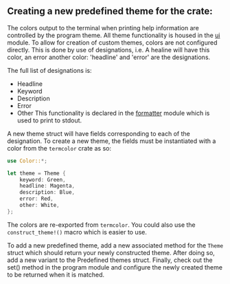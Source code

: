 ## Creating a new predefined theme for the crate:

The colors output to the terminal when printing help information are controlled by the program theme. All theme functionality is housed in the [ui](../src/ui/mod.rs) module. To allow for creation of custom themes, colors are not configured directly. This is done by use of designations, i.e. A healine will have this color, an error another color: 'headline' and 'error' are the designations.

The full list of designations is:

- Headline
- Keyword
- Description
- Error
- Other
  This functionality is declared in the [formatter](../src/ui/formatter.rs) module which is used to print to stdout.

A new theme struct will have fields corresponding to each of the designation. To create a new theme, the fields must be instantiated with a color from the `termcolor` crate as so:

```rust
use Color::*;

let theme = Theme {
    keyword: Green,
    headline: Magenta,
    description: Blue,
    error: Red,
    other: White,
};

```

The colors are re-exported from `termcolor`. You could also use the `construct_theme!()` macro which is easier to use.

To add a new predefined theme, add a new associated method for the `Theme` struct which should return your newly constructed theme. After doing so, add a new variant to the Predefined themes struct. Finally, check out the set() method in the program module and configure the newly created theme to be returned when it is matched.
